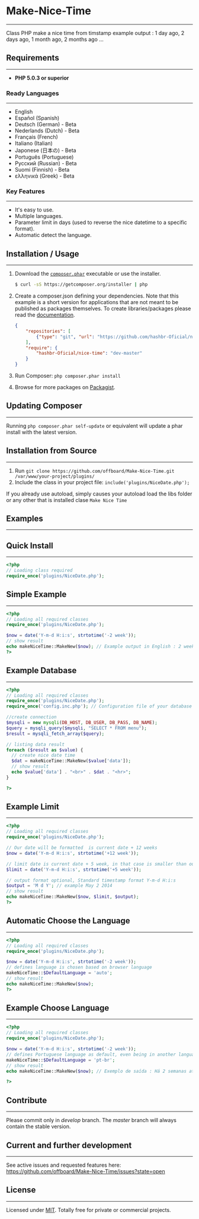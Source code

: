 # Make-Nice-Time
-----------------
Class PHP make a nice time from timstamp
example output : 1 day ago, 2 days ago, 1 month ago, 2 months ago …

## Requirements
-----------------
* **PHP 5.0.3 or superior**

### Ready Languages
-----------------
* English
* Español (Spanish)
* Deutsch (German) - Beta
* Nederlands (Dutch) - Beta
* Français (French)
* Italiano (Italian)
* Japonese (日本の) - Beta
* Português (Portuguese)
* Русский (Russian) - Beta
* Suomi (Finnish) - Beta
* ελληνικά (Greek) - Beta

### Key Features
-----------------
* It's easy to use.
* Multiple languages.
* Parameter limit in days (used to reverse the nice datetime to a specific format).
* Automatic detect the language.

## Installation / Usage
-----------------

1. Download the [`composer.phar`](https://getcomposer.org/composer.phar) executable or use the installer.

    ``` sh
    $ curl -sS https://getcomposer.org/installer | php
    ```
    
2. Create a composer.json defining your dependencies. Note that this example is
a short version for applications that are not meant to be published as packages
themselves. To create libraries/packages please read the
[documentation](http://getcomposer.org/doc/02-libraries.md).

    ``` json
    {
        "repositories": [
            {"type": "git", "url": "https://github.com/hashbr-Oficial/nice-time"}
        ], 
        "require": {  
            "hashbr-Oficial/nice-time": "dev-master"
        }
    }
    ```
3. Run Composer: `php composer.phar install`
4. Browse for more packages on [Packagist](https://packagist.org).

## Updating Composer
-----------------

Running `php composer.phar self-update` or equivalent will update a phar
install with the latest version.

## Installation from Source
------------------------

1. Run `git clone https://github.com/offboard/Make-Nice-Time.git /var/www/your-project/plugins/`
3. Include the class in your project file: `include('plugins/NiceDate.php');`

If you already use autoload, simply causes your autoload load the libs folder or any other that is installed clase `Make Nice Time`

## Examples
------------------------

## Quick Install
-----------------
```php
<?php
// Loading class required
require_once('plugins/NiceDate.php');
```

## Simple Example
-----------------
```php
<?php
// Loading all required classes
require_once('plugins/NiceDate.php');

$now = date('Y-m-d H:i:s', strtotime('-2 week'));
// show result
echo makeNiceTime::MakeNew($now); // Example output in English : 2 weeks ago
?>
```

## Example Database
-----------------
```php
<?php
// Loading all required classes
require_once('plugins/NiceDate.php');
require_once('config.inc.php'); // Configuration file of your database

//create connection
$mysqli = new mysqli(DB_HOST, DB_USER, DB_PASS, DB_NAME);
$query = mysqli_query($mysqli, "SELECT * FROM menu");
$result = mysqli_fetch_array($query);

// listing data result
foreach ($result as $value) {
  // create nice date time
  $dat = makeNiceTime::MakeNew($value['data']);
  // show result
  echo $value['data'] . "<br>" . $dat . "<hr>";
}

?>
```

## Example Limit
-----------------
```php
<?php
// Loading all required classes
require_once('plugins/NiceDate.php');

// Our date will be formatted  is current date + 12 weeks
$now = date('Y-m-d H:i:s', strtotime('+12 week'));

// limit date is current date + 5 week, in that case is smaller than our data
$limit = date('Y-m-d H:i:s', strtotime('+5 week'));

// output format optional, Standard timestamp format Y-m-d H:i:s
$output = 'M d Y'; // example May 2 2014
// show result
echo makeNiceTime::MakeNew($now, $limit, $output);
?>
```

## Automatic Choose the Language
-----------------
```php
<?php
// Loading all required classes
require_once('plugins/NiceDate.php');

$now = date('Y-m-d H:i:s', strtotime('-2 week'));
// defines language is chosen based on browser language
makeNiceTime::$DefaultLanguage = 'auto';
// show result
echo makeNiceTime::MakeNew($now);
?>
```

## Example Choose Language
-----------------
```php
<?php
// Loading all required classes
require_once('plugins/NiceDate.php');

$now = date('Y-m-d H:i:s', strtotime('-2 week'));
// defines Portuguese language as default, even being in another language standard.
makeNiceTime::$DefaultLanguage = 'pt-br';
// show result
echo makeNiceTime::MakeNew($now); // Exemplo de saída : Há 2 semanas atrás

?>
```

## Contribute
-----------------

Please commit only in *develop* branch. The *master* branch will always contain the stable version.

## Current and further development
-----------------

See active issues and requested features here:
https://github.com/offboard/Make-Nice-Time/issues?state=open

## License
-----------------

Licensed under [MIT](http://www.opensource.org/licenses/mit-license.php). Totally free for private or commercial projects.
